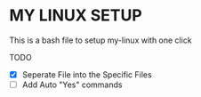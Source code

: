 # MY LINUX SETUP 

This is a bash file to setup my-linux with one click

TODO  
- [x] Seperate File into the Specific Files
- [ ] Add Auto "Yes" commands
